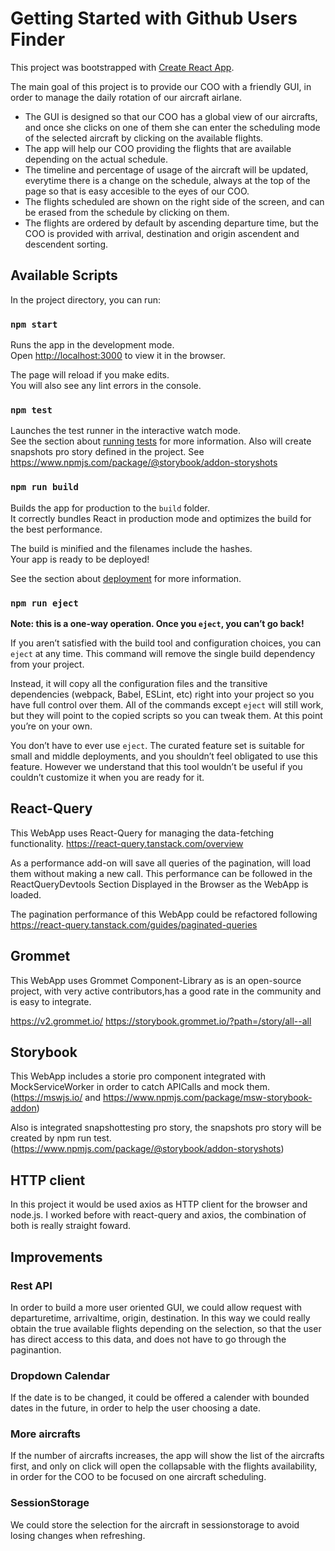 # Getting Started with Github Users Finder

This project was bootstrapped with
[Create React App](https://github.com/facebook/create-react-app).

The main goal of this project is to provide our COO with a friendly GUI, in
order to manage the daily rotation of our aircraft airlane.

- The GUI is designed so that our COO has a global view of our aircrafts, and once she clicks on one of them she can enter the scheduling mode of the selected aircraft by clicking on the available flights.
- The app will help our COO providing the flights that are available depending on the actual schedule.
- The timeline and percentage of usage of the aircraft will be updated, everytime there is a change on the schedule, always at the top of the page so that is easy accesible to the eyes of our COO.
- The flights scheduled are shown on the right side of the screen, and can be erased from the schedule by clicking on them.
- The flights are ordered by default by ascending departure time, but the COO is provided with arrival, destination and origin ascendent and descendent sorting.

## Available Scripts

In the project directory, you can run:

### `npm start`

Runs the app in the development mode.\
Open [http://localhost:3000](http://localhost:3000) to view it in the browser.

The page will reload if you make edits.\
You will also see any lint errors in the console.

### `npm test`

Launches the test runner in the interactive watch mode.\
See the section about [running tests](https://facebook.github.io/create-react-app/docs/running-tests)
for more information. Also will create snapshots pro story defined in the project.
See https://www.npmjs.com/package/@storybook/addon-storyshots

### `npm run build`

Builds the app for production to the `build` folder.\
It correctly bundles React in production mode and optimizes the build for the best
performance.

The build is minified and the filenames include the hashes.\
Your app is ready to be deployed!

See the section about
[deployment](https://facebook.github.io/create-react-app/docs/deployment) for
more information.

### `npm run eject`

**Note: this is a one-way operation. Once you `eject`, you can’t go back!**

If you aren’t satisfied with the build tool and configuration choices, you can
`eject` at any time. This command will remove the single build dependency from
your project.

Instead, it will copy all the configuration files and the transitive
dependencies (webpack, Babel, ESLint, etc) right into your project so you have
full control over them. All of the commands except `eject` will still work, but
they will point to the copied scripts so you can tweak them. At this point
you’re on your own.

You don’t have to ever use `eject`. The curated feature set is suitable for
small and middle deployments, and you shouldn’t feel obligated to use this
feature. However we understand that this tool wouldn’t be useful if you couldn’t
customize it when you are ready for it.

## React-Query

This WebApp uses React-Query for managing the data-fetching functionality.
https://react-query.tanstack.com/overview

As a performance add-on will save all queries of the pagination,
will load them without making a new call. This performance can be followed in
the ReactQueryDevtools Section Displayed in the Browser as the WebApp is loaded.

The pagination performance of this WebApp could be refactored following
https://react-query.tanstack.com/guides/paginated-queries

## Grommet

This WebApp uses Grommet Component-Library as is an open-source project, with
very active contributors,has a good rate in the community and is easy to
integrate.

https://v2.grommet.io/ https://storybook.grommet.io/?path=/story/all--all

## Storybook

This WebApp includes a storie pro component integrated with MockServiceWorker in
order to catch APICalls and mock them. (https://mswjs.io/ and
https://www.npmjs.com/package/msw-storybook-addon)

Also is integrated snapshottesting pro story, the snapshots pro story will be
created by npm run test.
(https://www.npmjs.com/package/@storybook/addon-storyshots)

## HTTP client

In this project it would be used axios as HTTP client for the browser and node.js.
I worked before with react-query and axios, the combination of both is really straight foward.

## Improvements

### Rest API

In order to build a more user oriented GUI, we could allow request with departuretime, arrivaltime, origin, destination. In this way we could really obtain the true available flights depending on the selection, so that the user has direct access to this data, and does not have to go through the paginantion.

### Dropdown Calendar

If the date is to be changed, it could be offered a calender with bounded dates in the future, in order to help the user choosing a date.

### More aircrafts

If the number of aircrafts increases, the app will show the list of the aircrafts first, and only on click will open the collapsable with the flights availability, in order for the COO to be focused on one aircraft scheduling.

### SessionStorage

We could store the selection for the aircraft in sessionstorage to avoid losing changes when refreshing.
